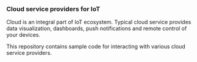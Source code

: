 ### Cloud service providers for IoT

Cloud is an integral part of IoT ecosystem. Typical cloud service provides data visualization, dashboards, push notifications and remote control of your devices.

This repository contains sample code for interacting with various cloud service providers.
